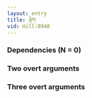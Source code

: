 ```yaml
---
layout: entry
title: ལྡེག་
vid: Hill:0948
---
```

### Dependencies (N = 0)


### Two overt arguments


### Three overt arguments

